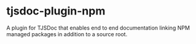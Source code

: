 # tjsdoc-plugin-npm
A plugin for TJSDoc that enables end to end documentation linking NPM managed packages in addition to a source root.
